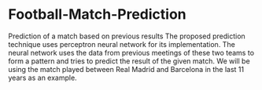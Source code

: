 # Football-Match-Prediction
Prediction of a match based on previous results
The proposed prediction technique uses perceptron neural network for its implementation. The neural network uses the data from previous meetings of these two teams to form a pattern and tries to predict the result of the given match.
We will be using the match played between Real Madrid and Barcelona in the last 11 years as an example.
